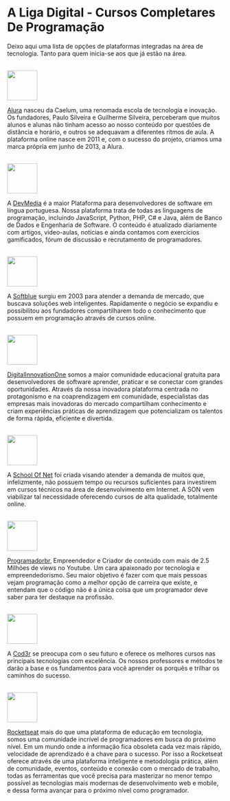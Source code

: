 # A Liga Digital - Cursos Completares De Programação
Deixo aqui uma lista de opções de plataformas integradas na área de tecnologia. Tanto para quem inicia-se aos que já estão na área.

<br>
<img height="70" src=https://avatars.githubusercontent.com/u/4975968?s=280&v=4 /><p>

[Alura](https://www.alura.com.br/)
nasceu da Caelum, uma renomada escola de tecnologia e inovação. Os fundadores, Paulo Silveira e Guilherme Silveira, perceberam que muitos alunos e alunas não tinham acesso ao nosso conteúdo por questões de distância e horário, e outros se adequavam a diferentes ritmos de aula. A plataforma online nasce em 2011 e, com o sucesso do projeto, criamos uma marca própria em junho de 2013, a Alura.


<br>
<img height="70" src=https://media.licdn.com/dms/image/v2/C4D0BAQHLWGq5Xb46cQ/company-logo_200_200/company-logo_200_200/0/1631346857016?e=2147483647&v=beta&t=fdO1_meL3pkBvi96sCHjSAvvjzL_K8iXuugYor9MGnE /><p>

A [DevMedia](https://www.schoolofnet.com/)
é a maior Plataforma para desenvolvedores de software em língua portuguesa. 
Nossa plataforma trata de todas as linguagens de programação, incluindo JavaScript, Python, PHP, C# e Java, além de Banco de Dados e Engenharia de Software.
O conteúdo é atualizado diariamente com artigos, video-aulas, notícias e ainda contamos com exercícios gamificados, fórum de discussão e recrutamento de programadores.

<br>
<img height="70" src=https://yt3.ggpht.com/ytc/AKedOLRQ5IXtjiV3Je-EgNddV2u412MgOejBZ5-CqoqU=s900-c-k-c0x00ffffff-no-rj /><p>

A [Softblue](https://www.softblue.com.br/)
surgiu em 2003 para atender a demanda de mercado, que buscava soluções web inteligentes. Rapidamente o negócio se expandiu e possibilitou aos fundadores compartilharem todo o conhecimento que possuem em programação através de cursos online.

<br>
<img height="70" src=https://hermes.digitalinnovation.one/assets/diome/logo.png ><p>

[DigitalInnovationOne](https://digitalinnovation.one/)
somos a maior comunidade educacional gratuita para desenvolvedores de software aprender, praticar e se conectar com grandes oportunidades. Através da nossa inovadora plataforma centrada no protagonismo e na coaprendizagem em comunidade, especialistas das empresas mais inovadoras do mercado compartilham conhecimento e criam experiências práticas de aprendizagem que potencializam os talentos de forma rápida, eficiente e divertida.

<br>
<img height="70" src=https://yt3.ggpht.com/ytc/AKedOLTDikx0LTEV7W7OwjeUU1bX5KIEpE9z9X9GPYCQUA=s900-c-k-c0x00ffffff-no-rj /><p>

A [School Of Net](https://www.schoolofnet.com/)
foi criada visando atender a demanda de muitos que, infelizmente, não possuem tempo ou recursos suficientes para investirem em cursos técnicos na área de desenvolvimento em Internet. A SON vem viabilizar tal necessidade oferecendo cursos de alta qualidade, totalmente online.

<br>
<img height="70" src=https://programadorbr.com/Images/Blue.svg /><p>

[Programadorbr](https://programadorbr.com/#igor), Empreendedor e Criador de conteúdo com mais de 2.5 Milhões de views no Youtube. Um cara apaixonado por tecnologia e empreendedorismo. Seu maior objetivo é fazer com que mais pessoas vejam programação como a melhor opção de carreira que existe, e entendam que o código não é a única coisa que um programador deve saber para ter destaque na profissão. 

<br>
<img height="70" src=https://s3.amazonaws.com/thinkific-import/220759/AaQOupKTMCZDEzzmIaSR_SO-LOGO-300.png /><p>

A [Cod3r](https://www.cod3r.com.br/) se preocupa com o seu futuro e oferece os melhores cursos nas principais tecnologias com excelência. Os nossos professores e métodos te darão a base e os fundamentos para você aprender os porquês e trilhar os caminhos do sucesso.

<br>
<img height="70" src=https://cdn-images-1.medium.com/fit/c/120/120/1*TkXVfLTwsHdwpUEjGzdi9w.jpeg /><p>

[Rocketseat](https://app.rocketseat.com.br/)
mais do que uma plataforma de educação em tecnologia, somos uma comunidade incrível de programadores em busca do próximo nível. Em um mundo onde a informação fica obsoleta cada vez mais rápido, velocidade de aprendizado é a chave para o sucesso.
Por isso a Rocketseat oferece através de uma plataforma inteligente e metodologia prática, além de comunidade, eventos, conteúdo e conexão com o mercado de trabalho, todas as ferramentas que você precisa para masterizar no menor tempo possível as tecnologias mais modernas de desenvolvimento web e mobile, e dessa forma avançar para o próximo nível como programador.
